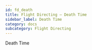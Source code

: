 ```yaml
---
id: fd_death
title: Flight Directing — Death Time
sidebar_label: Death Time
category: docs
subcategory: Flight Directing
---
```


Death Time
